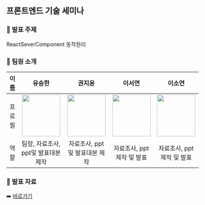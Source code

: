 ## 프론트엔드 기술 세미나
### 📍 발표 주제
ReactSeverComponent 동작원리

### 📍 팀원 소개
|이름|유승한|권지윤|이서연|이소연|
|:--:|:--:|:--:|:--:|:--:|
|프로필| [<img src="https://github.com/user-attachments/assets/fc7c08af-3cd5-423e-bfd6-3247b7284dee" width="100" height="110" />](https://github.com/ryuseunghan) | [<img src="https://github.com/user-attachments/assets/19c0486e-7591-45e3-8387-f6462e96151f" width="100" height="110" />](https://github.com/june0216) | [<img src="https://github.com/user-attachments/assets/50ba10ae-65fb-43a9-9238-480828fb0e71" width="100" height="110" />](https://github.com/noeyoes) | [<img src="https://github.com/user-attachments/assets/f5ea6867-55ad-4336-91d2-9cad67e5bfa4" width="100" height="110" />](https://github.com/reed426) |
|역할|팀장, 자료조사, ppt및 발표대본 제작|자료조사, ppt및 발표대본 제작|자료조사, ppt제작 및 발표|자료조사, ppt제작 및 발표|

### 📍 발표 자료
➡️ [바로가기](https://energy-yun.notion.site/PPT-48f6463120fa49d78de3da860269b477?pvs=4)
